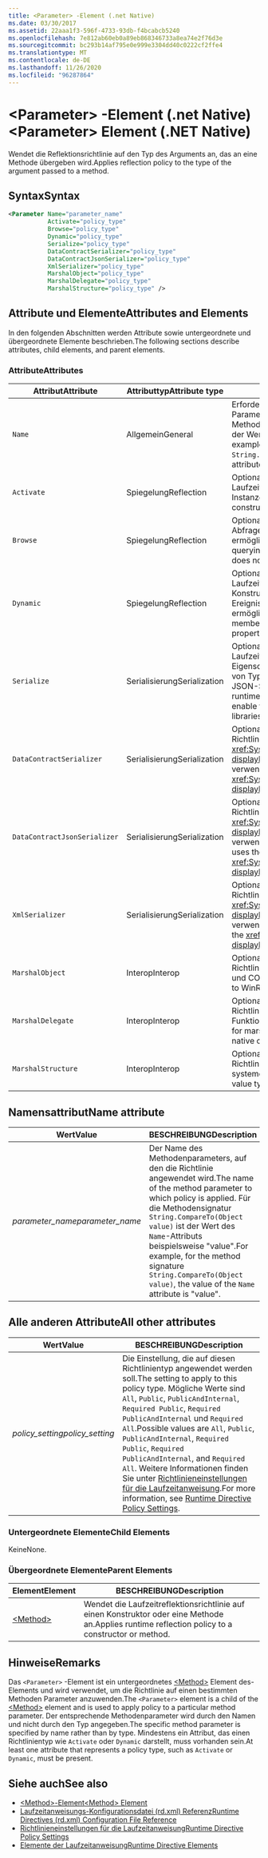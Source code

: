 ```yaml
---
title: <Parameter> -Element (.net Native)
ms.date: 03/30/2017
ms.assetid: 22aaa1f3-596f-4733-93db-f4bcabcb5240
ms.openlocfilehash: 7e812ab60eb0a89eb868346733a8ea74e2f76d3e
ms.sourcegitcommit: bc293b14af795e0e999e3304dd40c0222cf2ffe4
ms.translationtype: MT
ms.contentlocale: de-DE
ms.lasthandoff: 11/26/2020
ms.locfileid: "96287864"
---
```

# <a name="parameter-element-net-native"></a><span data-ttu-id="d64e4-102">\<Parameter> -Element (.net Native)</span><span class="sxs-lookup"><span data-stu-id="d64e4-102">\<Parameter> Element (.NET Native)</span></span>

<span data-ttu-id="d64e4-103">Wendet die Reflektionsrichtlinie auf den Typ des Arguments an, das an eine Methode übergeben wird.</span><span class="sxs-lookup"><span data-stu-id="d64e4-103">Applies reflection policy to the type of the argument passed to a method.</span></span>  
  
## <a name="syntax"></a><span data-ttu-id="d64e4-104">Syntax</span><span class="sxs-lookup"><span data-stu-id="d64e4-104">Syntax</span></span>  
  
```xml  
<Parameter Name="parameter_name"  
           Activate="policy_type"  
           Browse="policy_type"  
           Dynamic="policy_type"  
           Serialize="policy_type"  
           DataContractSerializer="policy_type"  
           DataContractJsonSerializer="policy_type"  
           XmlSerializer="policy_type"  
           MarshalObject="policy_type"  
           MarshalDelegate="policy_type"  
           MarshalStructure="policy_type" />  
```  
  
## <a name="attributes-and-elements"></a><span data-ttu-id="d64e4-105">Attribute und Elemente</span><span class="sxs-lookup"><span data-stu-id="d64e4-105">Attributes and Elements</span></span>  

 <span data-ttu-id="d64e4-106">In den folgenden Abschnitten werden Attribute sowie untergeordnete und übergeordnete Elemente beschrieben.</span><span class="sxs-lookup"><span data-stu-id="d64e4-106">The following sections describe attributes, child elements, and parent elements.</span></span>  
  
### <a name="attributes"></a><span data-ttu-id="d64e4-107">Attribute</span><span class="sxs-lookup"><span data-stu-id="d64e4-107">Attributes</span></span>  
  
|<span data-ttu-id="d64e4-108">Attribut</span><span class="sxs-lookup"><span data-stu-id="d64e4-108">Attribute</span></span>|<span data-ttu-id="d64e4-109">Attributtyp</span><span class="sxs-lookup"><span data-stu-id="d64e4-109">Attribute type</span></span>|<span data-ttu-id="d64e4-110">BESCHREIBUNG</span><span class="sxs-lookup"><span data-stu-id="d64e4-110">Description</span></span>|  
|---------------|--------------------|-----------------|  
|`Name`|<span data-ttu-id="d64e4-111">Allgemein</span><span class="sxs-lookup"><span data-stu-id="d64e4-111">General</span></span>|<span data-ttu-id="d64e4-112">Erforderliches Attribut.</span><span class="sxs-lookup"><span data-stu-id="d64e4-112">Required attribute.</span></span> <span data-ttu-id="d64e4-113">Der Name des Parameters.</span><span class="sxs-lookup"><span data-stu-id="d64e4-113">The parameter name.</span></span> <span data-ttu-id="d64e4-114">Für die Methodensignatur `String.CompareTo(Object value)` ist der Wert des `Name`-Attributs beispielsweise "value".</span><span class="sxs-lookup"><span data-stu-id="d64e4-114">For example, for the method signature `String.CompareTo(Object value)`, the value of the `Name` attribute is "value".</span></span>|  
|`Activate`|<span data-ttu-id="d64e4-115">Spiegelung</span><span class="sxs-lookup"><span data-stu-id="d64e4-115">Reflection</span></span>|<span data-ttu-id="d64e4-116">Optionales Attribut.</span><span class="sxs-lookup"><span data-stu-id="d64e4-116">Optional attribute.</span></span> <span data-ttu-id="d64e4-117">Steuert den Laufzeitzugriff auf Konstruktoren, um die Aktivierung von Instanzen zu ermöglichen.</span><span class="sxs-lookup"><span data-stu-id="d64e4-117">Controls runtime access to constructors to enable activation of instances.</span></span>|  
|`Browse`|<span data-ttu-id="d64e4-118">Spiegelung</span><span class="sxs-lookup"><span data-stu-id="d64e4-118">Reflection</span></span>|<span data-ttu-id="d64e4-119">Optionales Attribut.</span><span class="sxs-lookup"><span data-stu-id="d64e4-119">Optional attribute.</span></span> <span data-ttu-id="d64e4-120">Steuert das Abfragen von Informationen über Programmelemente, ermöglicht jedoch keinen Laufzeitzugriff.</span><span class="sxs-lookup"><span data-stu-id="d64e4-120">Controls querying for information about program elements, but does not enable any runtime access.</span></span>|  
|`Dynamic`|<span data-ttu-id="d64e4-121">Spiegelung</span><span class="sxs-lookup"><span data-stu-id="d64e4-121">Reflection</span></span>|<span data-ttu-id="d64e4-122">Optionales Attribut.</span><span class="sxs-lookup"><span data-stu-id="d64e4-122">Optional attribute.</span></span> <span data-ttu-id="d64e4-123">Steuert den Laufzeitzugriff auf alle Typmember, einschließlich Konstruktoren, Methoden, Felder, Eigenschaften und Ereignisse, um die dynamische Programmierung zu ermöglichen.</span><span class="sxs-lookup"><span data-stu-id="d64e4-123">Controls runtime access to all type members, including constructors, methods, fields, properties, and events, to enable dynamic programming.</span></span>|  
|`Serialize`|<span data-ttu-id="d64e4-124">Serialisierung</span><span class="sxs-lookup"><span data-stu-id="d64e4-124">Serialization</span></span>|<span data-ttu-id="d64e4-125">Optionales Attribut.</span><span class="sxs-lookup"><span data-stu-id="d64e4-125">Optional attribute.</span></span> <span data-ttu-id="d64e4-126">Steuert den Laufzeitzugriff auf Konstruktoren, Felder und Eigenschaften, um Serialisierung und Deserialisierung von Typinstanzen durch Bibliotheken wie das Newtonsoft JSON-Serialisierungsprogramm zu ermöglichen.</span><span class="sxs-lookup"><span data-stu-id="d64e4-126">Controls runtime access to constructors, fields, and properties, to enable type instances to be serialized and deserialized by libraries such as the Newtonsoft JSON serializer.</span></span>|  
|`DataContractSerializer`|<span data-ttu-id="d64e4-127">Serialisierung</span><span class="sxs-lookup"><span data-stu-id="d64e4-127">Serialization</span></span>|<span data-ttu-id="d64e4-128">Optionales Attribut.</span><span class="sxs-lookup"><span data-stu-id="d64e4-128">Optional attribute.</span></span> <span data-ttu-id="d64e4-129">Steuert die Richtlinie für die Serialisierung, die die <xref:System.Runtime.Serialization.DataContractSerializer?displayProperty=nameWithType>-Klasse verwendet.</span><span class="sxs-lookup"><span data-stu-id="d64e4-129">Controls policy for serialization that uses the <xref:System.Runtime.Serialization.DataContractSerializer?displayProperty=nameWithType> class.</span></span>|  
|`DataContractJsonSerializer`|<span data-ttu-id="d64e4-130">Serialisierung</span><span class="sxs-lookup"><span data-stu-id="d64e4-130">Serialization</span></span>|<span data-ttu-id="d64e4-131">Optionales Attribut.</span><span class="sxs-lookup"><span data-stu-id="d64e4-131">Optional attribute.</span></span> <span data-ttu-id="d64e4-132">Steuert die Richtlinie für die JSON-Serialisierung, die die <xref:System.Runtime.Serialization.DataContractSerializer?displayProperty=nameWithType>-Klasse verwendet.</span><span class="sxs-lookup"><span data-stu-id="d64e4-132">Controls policy for JSON serialization that uses the <xref:System.Runtime.Serialization.DataContractSerializer?displayProperty=nameWithType> class.</span></span>|  
|`XmlSerializer`|<span data-ttu-id="d64e4-133">Serialisierung</span><span class="sxs-lookup"><span data-stu-id="d64e4-133">Serialization</span></span>|<span data-ttu-id="d64e4-134">Optionales Attribut.</span><span class="sxs-lookup"><span data-stu-id="d64e4-134">Optional attribute.</span></span> <span data-ttu-id="d64e4-135">Steuert die Richtlinie für die XML-Serialisierung, die die <xref:System.Xml.Serialization.XmlSerializer?displayProperty=nameWithType>-Klasse verwendet.</span><span class="sxs-lookup"><span data-stu-id="d64e4-135">Controls policy for XML serialization that uses the <xref:System.Xml.Serialization.XmlSerializer?displayProperty=nameWithType> class.</span></span>|  
|`MarshalObject`|<span data-ttu-id="d64e4-136">Interop</span><span class="sxs-lookup"><span data-stu-id="d64e4-136">Interop</span></span>|<span data-ttu-id="d64e4-137">Optionales Attribut.</span><span class="sxs-lookup"><span data-stu-id="d64e4-137">Optional attribute.</span></span> <span data-ttu-id="d64e4-138">Steuert die Richtlinie für das Marshalling von Verweistypen zu WinRT und COM.</span><span class="sxs-lookup"><span data-stu-id="d64e4-138">Controls policy for marshaling reference types to WinRT and COM.</span></span>|  
|`MarshalDelegate`|<span data-ttu-id="d64e4-139">Interop</span><span class="sxs-lookup"><span data-stu-id="d64e4-139">Interop</span></span>|<span data-ttu-id="d64e4-140">Optionales Attribut.</span><span class="sxs-lookup"><span data-stu-id="d64e4-140">Optional attribute.</span></span> <span data-ttu-id="d64e4-141">Steuert die Richtlinie für das Marshalling von Delegattypen als Funktionszeiger zu systemeigenem Code.</span><span class="sxs-lookup"><span data-stu-id="d64e4-141">Controls policy for marshaling delegate types as function pointers to native code.</span></span>|  
|`MarshalStructure`|<span data-ttu-id="d64e4-142">Interop</span><span class="sxs-lookup"><span data-stu-id="d64e4-142">Interop</span></span>|<span data-ttu-id="d64e4-143">Optionales Attribut.</span><span class="sxs-lookup"><span data-stu-id="d64e4-143">Optional attribute.</span></span> <span data-ttu-id="d64e4-144">Steuert die Richtlinie für das Marshalling von Werttypen zu systemeigenem Code.</span><span class="sxs-lookup"><span data-stu-id="d64e4-144">Controls policy for marshaling value types to native code.</span></span>|  
  
## <a name="name-attribute"></a><span data-ttu-id="d64e4-145">Namensattribut</span><span class="sxs-lookup"><span data-stu-id="d64e4-145">Name attribute</span></span>  
  
|<span data-ttu-id="d64e4-146">Wert</span><span class="sxs-lookup"><span data-stu-id="d64e4-146">Value</span></span>|<span data-ttu-id="d64e4-147">BESCHREIBUNG</span><span class="sxs-lookup"><span data-stu-id="d64e4-147">Description</span></span>|  
|-----------|-----------------|  
|<span data-ttu-id="d64e4-148">*parameter_name*</span><span class="sxs-lookup"><span data-stu-id="d64e4-148">*parameter_name*</span></span>|<span data-ttu-id="d64e4-149">Der Name des Methodenparameters, auf den die Richtlinie angewendet wird.</span><span class="sxs-lookup"><span data-stu-id="d64e4-149">The name of the method parameter to which policy is applied.</span></span> <span data-ttu-id="d64e4-150">Für die Methodensignatur `String.CompareTo(Object value)` ist der Wert des `Name`-Attributs beispielsweise "value".</span><span class="sxs-lookup"><span data-stu-id="d64e4-150">For example, for the method signature `String.CompareTo(Object value)`, the value of the `Name` attribute is "value".</span></span>|  
  
## <a name="all-other-attributes"></a><span data-ttu-id="d64e4-151">Alle anderen Attribute</span><span class="sxs-lookup"><span data-stu-id="d64e4-151">All other attributes</span></span>  
  
|<span data-ttu-id="d64e4-152">Wert</span><span class="sxs-lookup"><span data-stu-id="d64e4-152">Value</span></span>|<span data-ttu-id="d64e4-153">BESCHREIBUNG</span><span class="sxs-lookup"><span data-stu-id="d64e4-153">Description</span></span>|  
|-----------|-----------------|  
|<span data-ttu-id="d64e4-154">*policy_setting*</span><span class="sxs-lookup"><span data-stu-id="d64e4-154">*policy_setting*</span></span>|<span data-ttu-id="d64e4-155">Die Einstellung, die auf diesen Richtlinientyp angewendet werden soll.</span><span class="sxs-lookup"><span data-stu-id="d64e4-155">The setting to apply to this policy type.</span></span> <span data-ttu-id="d64e4-156">Mögliche Werte sind `All`, `Public`, `PublicAndInternal`, `Required Public`, `Required PublicAndInternal` und `Required All`.</span><span class="sxs-lookup"><span data-stu-id="d64e4-156">Possible values are `All`, `Public`, `PublicAndInternal`, `Required Public`, `Required PublicAndInternal`, and `Required All`.</span></span> <span data-ttu-id="d64e4-157">Weitere Informationen finden Sie unter [Richtlinieneinstellungen für die Laufzeitanweisung](runtime-directive-policy-settings.md).</span><span class="sxs-lookup"><span data-stu-id="d64e4-157">For more information, see [Runtime Directive Policy Settings](runtime-directive-policy-settings.md).</span></span>|  
  
### <a name="child-elements"></a><span data-ttu-id="d64e4-158">Untergeordnete Elemente</span><span class="sxs-lookup"><span data-stu-id="d64e4-158">Child Elements</span></span>  

 <span data-ttu-id="d64e4-159">Keine</span><span class="sxs-lookup"><span data-stu-id="d64e4-159">None.</span></span>  
  
### <a name="parent-elements"></a><span data-ttu-id="d64e4-160">Übergeordnete Elemente</span><span class="sxs-lookup"><span data-stu-id="d64e4-160">Parent Elements</span></span>  
  
|<span data-ttu-id="d64e4-161">Element</span><span class="sxs-lookup"><span data-stu-id="d64e4-161">Element</span></span>|<span data-ttu-id="d64e4-162">BESCHREIBUNG</span><span class="sxs-lookup"><span data-stu-id="d64e4-162">Description</span></span>|  
|-------------|-----------------|  
|[\<Method>](method-element-net-native.md)|<span data-ttu-id="d64e4-163">Wendet die Laufzeitreflektionsrichtlinie auf einen Konstruktor oder eine Methode an.</span><span class="sxs-lookup"><span data-stu-id="d64e4-163">Applies runtime reflection policy to a constructor or method.</span></span>|  
  
## <a name="remarks"></a><span data-ttu-id="d64e4-164">Hinweise</span><span class="sxs-lookup"><span data-stu-id="d64e4-164">Remarks</span></span>  

 <span data-ttu-id="d64e4-165">Das `<Parameter>` -Element ist ein untergeordnetes [\<Method>](method-element-net-native.md) Element des-Elements und wird verwendet, um die Richtlinie auf einen bestimmten Methoden Parameter anzuwenden.</span><span class="sxs-lookup"><span data-stu-id="d64e4-165">The `<Parameter>` element is a child of the [\<Method>](method-element-net-native.md) element and is used to apply policy to a particular method parameter.</span></span> <span data-ttu-id="d64e4-166">Der entsprechende Methodenparameter wird durch den Namen und nicht durch den Typ angegeben.</span><span class="sxs-lookup"><span data-stu-id="d64e4-166">The specific method parameter is specified by name rather than by type.</span></span> <span data-ttu-id="d64e4-167">Mindestens ein Attribut, das einen Richtlinientyp wie `Activate` oder `Dynamic` darstellt, muss vorhanden sein.</span><span class="sxs-lookup"><span data-stu-id="d64e4-167">At least one attribute that represents a policy type, such as `Activate` or `Dynamic`, must be present.</span></span>  
  
## <a name="see-also"></a><span data-ttu-id="d64e4-168">Siehe auch</span><span class="sxs-lookup"><span data-stu-id="d64e4-168">See also</span></span>

- [<span data-ttu-id="d64e4-169">\<Method>-Element</span><span class="sxs-lookup"><span data-stu-id="d64e4-169">\<Method> Element</span></span>](method-element-net-native.md)
- [<span data-ttu-id="d64e4-170">Laufzeitanweisungs-Konfigurationsdatei (rd.xml) Referenz</span><span class="sxs-lookup"><span data-stu-id="d64e4-170">Runtime Directives (rd.xml) Configuration File Reference</span></span>](runtime-directives-rd-xml-configuration-file-reference.md)
- [<span data-ttu-id="d64e4-171">Richtlinieneinstellungen für die Laufzeitanweisung</span><span class="sxs-lookup"><span data-stu-id="d64e4-171">Runtime Directive Policy Settings</span></span>](runtime-directive-policy-settings.md)
- [<span data-ttu-id="d64e4-172">Elemente der Laufzeitanweisung</span><span class="sxs-lookup"><span data-stu-id="d64e4-172">Runtime Directive Elements</span></span>](runtime-directive-elements.md)
